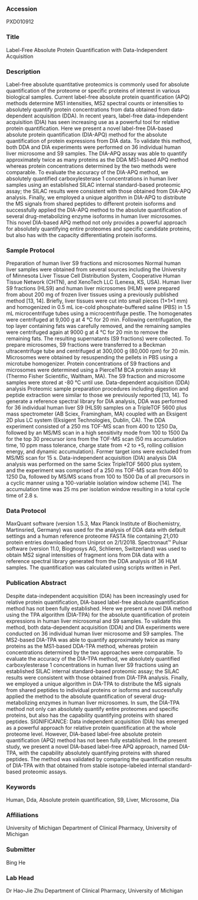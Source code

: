 ### Accession
PXD010912

### Title
Label-Free Absolute Protein Quantification with Data-Independent Acquisition

### Description
Label-free absolute quantitative proteomics is commonly used for absolute quantification of the proteome or specific proteins of interest in various biological samples. Current label-free absolute protein quantification (APQ) methods determine MS1 intensities, MS2 spectral counts or intensities to absolutely quantify protein concentrations from data obtained from data-dependent acquisition (DDA). In recent years, label-free data-independent acquisition (DIA) has seen increasing use as a powerful tool for relative protein quantification. Here we present a novel label-free DIA-based absolute protein quantification (DIA-APQ) method for the absolute quantification of protein expressions from DIA data. To validate this method, both DDA and DIA experiments were performed on 36 individual human liver microsome and S9 samples. The DIA-APQ assay was able to quantify approximately twice as many proteins as the DDA MS1-based APQ method whereas protein concentrations determined by the two methods were comparable. To evaluate the accuracy of the DIA-APQ method, we absolutely quantified carboxylesterase 1 concentrations in human liver samples using an established SILAC internal standard-based proteomic assay; the SILAC results were consistent with those obtained from DIA-APQ analysis. Finally, we employed a unique algorithm in DIA-APQ to distribute the MS signals from shared peptides to different protein isoforms and successfully applied the DIA-APQ method to the absolute quantification of several drug-metabolizing enzyme isoforms in human liver microsomes. This novel DIA-based APQ method not only provides a powerful approach for absolutely quantifying entire proteomes and specific candidate proteins, but also has with the capacity differentiating protein isoforms. 

### Sample Protocol
Preparation of human liver S9 fractions and microsomes  Normal human liver samples were obtained from several sources including the University of Minnesota Liver Tissue Cell Distribution System, Cooperative Human Tissue Network (CHTN), and XenoTech LLC (Lenexa, KS, USA). Human liver S9 fractions (HLS9) and human liver microsomes (HLM) were prepared from about 200 mg of frozen liver tissues using a previously published method [13, 14]. Briefly, liver tissues were cut into small pieces (1×1×1 mm) and homogenized in 0.5 mL ice-cold phosphate-buffered saline (PBS) in 1.5 mL microcentrifuge tubes using a microcentrifuge pestle. The homogenates were centrifuged at 9,000 g at 4 °C for 20 min. Following centrifugation, the top layer containing fats was carefully removed, and the remaining samples were centrifuged again at 9000 g at 4 °C for 20 min to remove the remaining fats. The resulting supernatants (S9 fractions) were collected. To prepare microsomes, S9 fractions were transferred to a Beckman ultracentrifuge tube and centrifuged at 300,000 g (80,000 rpm) for 20 min. Microsomes were obtained by resuspending the pellets in PBS using a microtube homogenizer. Protein concentrations of S9 fractions and microsomes were determined using a PierceTM BCA protein assay kit (Thermo Fisher Scientific, Waltham, MA). The S9 fraction and microsome samples were stored at -80 °C until use. Data-dependent acquisition (DDA) analysis Proteomic sample preparation procedures including digestion and peptide extraction were similar to those we previously reported [13, 14]. To generate a reference spectral library for DIA analysis, DDA was performed for 36 individual human liver S9 (HLS9) samples on a TripleTOF 5600 plus mass spectrometer (AB Sciex, Framingham, MA) coupled with an Eksigent 2D plus LC system (Eksigent Technologies, Dublin, CA). The DDA experiment consisted of a 250 ms TOF-MS scan from 400 to 1250 Da, followed by an MS/MS scan in a high sensitivity mode from 100 to 1500 Da for the top 30 precursor ions from the TOF-MS scan (50 ms accumulation time, 10 ppm mass tolerance, charge state from +2 to +5, rolling collision energy, and dynamic accumulation). Former target ions were excluded from MS/MS scan for 15 s.   Data-independent acquisition (DIA) analysis DIA analysis was performed on the same Sciex TripleTOF 5600 plus system, and the experiment was comprised of a 250 ms TOF-MS scan from 400 to 1250 Da, followed by MS/MS scans from 100 to 1500 Da of all precursors in a cyclic manner using a 100-variable isolation window scheme [14]. The accumulation time was 25 ms per isolation window resulting in a total cycle time of 2.8 s.

### Data Protocol
MaxQuant software (version 1.5.3, Max Planck Institute of Biochemistry, Martinsried, Germany) was used for the analysis of DDA data with default settings and a human reference proteome FASTA file containing 21,010 protein entries downloaded from Uniprot on 2/1/2018.  Spectronaut™ Pulsar software (version 11.0, Biognosys AG, Schlieren, Switzerland) was used to obtain MS2 signal intensities of fragment ions from DIA data with a reference spectral library generated from the DDA analysis of 36 HLM samples.  The quantification was calculated using scripts written in Perl.

### Publication Abstract
Despite data-independent acquisition (DIA) has been increasingly used for relative protein quantification, DIA-based label-free absolute quantification method has not been fully established. Here we present a novel DIA method using the TPA algorithm (DIA-TPA) for the absolute quantification of protein expressions in human liver microsomal and S9 samples. To validate this method, both data-dependent acquisition (DDA) and DIA experiments were conducted on 36 individual human liver microsome and S9 samples. The MS2-based DIA-TPA was able to quantify approximately twice as many proteins as the MS1-based DDA-TPA method, whereas protein concentrations determined by the two approaches were comparable. To evaluate the accuracy of the DIA-TPA method, we absolutely quantified carboxylesterase 1 concentrations in human liver S9 fractions using an established SILAC internal standard-based proteomic assay; the SILAC results were consistent with those obtained from DIA-TPA analysis. Finally, we employed a unique algorithm in DIA-TPA to distribute the MS signals from shared peptides to individual proteins or isoforms and successfully applied the method to the absolute quantification of several drug-metabolizing enzymes in human liver microsomes. In sum, the DIA-TPA method not only can absolutely quantify entire proteomes and specific proteins, but also has the capability quantifying proteins with shared peptides. SIGNIFICANCE: Data independent acquisition (DIA) has emerged as a powerful approach for relative protein quantification at the whole proteome level. However, DIA-based label-free absolute protein quantification (APQ) method has not been fully established. In the present study, we present a novel DIA-based label-free APQ approach, named DIA-TPA, with the capability absolutely quantifying proteins with shared peptides. The method was validated by comparing the quantification results of DIA-TPA with that obtained from stable isotope-labeled internal standard-based proteomic assays.

### Keywords
Human, Dda, Absolute protein quantification, S9, Liver, Microsome, Dia

### Affiliations
University of Michigan
Department of Clinical Pharmacy, University of Michigan

### Submitter
Bing He

### Lab Head
Dr Hao-Jie Zhu
Department of Clinical Pharmacy, University of Michigan


